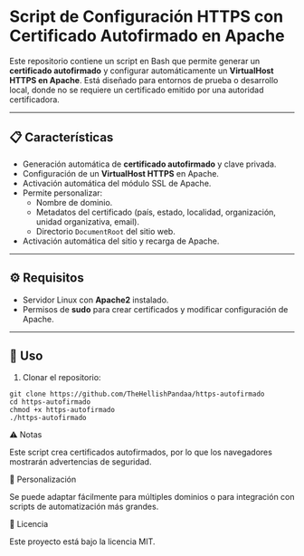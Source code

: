 
# Script de Configuración HTTPS con Certificado Autofirmado en Apache

Este repositorio contiene un script en Bash que permite generar un **certificado autofirmado** y configurar automáticamente un **VirtualHost HTTPS en Apache**. Está diseñado para entornos de prueba o desarrollo local, donde no se requiere un certificado emitido por una autoridad certificadora.

---

## 📋 Características

- Generación automática de **certificado autofirmado** y clave privada.
- Configuración de un **VirtualHost HTTPS** en Apache.
- Activación automática del módulo SSL de Apache.
- Permite personalizar:
  - Nombre de dominio.
  - Metadatos del certificado (país, estado, localidad, organización, unidad organizativa, email).
  - Directorio `DocumentRoot` del sitio web.
- Activación automática del sitio y recarga de Apache.

---

## ⚙️ Requisitos

- Servidor Linux con **Apache2** instalado.
- Permisos de **sudo** para crear certificados y modificar configuración de Apache.

---

## 🚀 Uso

1. Clonar el repositorio:

````
git clone https://github.com/TheHellishPandaa/https-autofirmado
cd https-autofirmado
chmod +x https-autofirmado
./https-autofirmado
````
⚠️ Notas

Este script crea certificados autofirmados, por lo que los navegadores mostrarán advertencias de seguridad.

📝 Personalización

Se puede adaptar fácilmente para múltiples dominios o para integración con scripts de automatización más grandes.

📄 Licencia

Este proyecto está bajo la licencia MIT.
